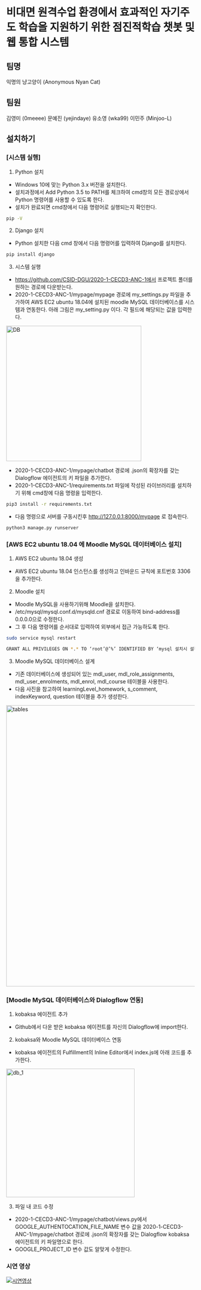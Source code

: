 # 비대면 원격수업 환경에서 효과적인 자기주도 학습을 지원하기 위한 점진적학습 챗봇 및 웹 통합 시스템

## 팀명
익명의 냥고양이 (Anonymous Nyan Cat)
## 팀원
김영미 (0meeee)
문예진 (yejindaye)
유소영 (wka99)
이민주 (Minjoo-L)

## 설치하기
### [시스템 실행]
1. Python 설치
- Windows 10에 맞는 Python 3.x 버전을 설치한다. 
- 설치과정에서 Add Python 3.5 to PATH를 체크하여 cmd창의 모든 경로상에서 Python 명령어를 사용할 수 있도록 한다. 
- 설치가 완료되면 cmd창에서 다음 명령어로 실행되는지 확인한다.
```sh
pip -V
```

2. Django 설치
- Python 설치한 다음 cmd 창에서 다음 명령어를 입력하여 Django를 설치한다. 
```sh
pip install django
```

3. 시스템 실행
- https://github.com/CSID-DGU/2020-1-CECD3-ANC-1에서 프로젝트 폴더를 원하는 경로에 다운받는다.
- 2020-1-CECD3-ANC-1/mypage/mypage 경로에 my_settings.py 파일을 추가하여 AWS EC2 ubuntu 18.04에 설치된 moodle MySQL 데이터베이스를 시스템과 연동한다. 아래 그림은 my_setting.py 이다. 각 필드에 해당되는 값을 입력한다.
<img width="361" alt="DB" src="https://user-images.githubusercontent.com/45723998/102689223-b9a67980-423f-11eb-9caa-eb4de3a3ade7.png">

- 2020-1-CECD3-ANC-1/mypage/chatbot 경로에 .json의 확장자를 갖는 Dialogflow 에이전트의 키 파일을 추가한다.
- 2020-1-CECD3-ANC-1/requirements.txt 파일에 작성된 라이브러리를 설치하기 위해 cmd창에 다음 명령을 입력한다.

```sh
pip3 install -r requirements.txt
```
- 다음 명령으로 서버를 구동시킨후 http://127.0.0.1:8000/mypage 로 접속한다.

```sh
python3 manage.py runserver
```

### [AWS EC2 ubuntu 18.04 에 Moodle MySQL 데이터베이스 설치]
1. AWS EC2 ubuntu 18.04 생성
- AWS EC2 ubuntu 18.04 인스턴스를 생성하고 인바운드 규칙에 포트번호 3306을 추가한다.

2. Moodle 설치
- Moodle MySQL을 사용하기위해 Moodle을 설치한다.
- /etc/mysql/mysql.conf.d/mysqld.cnf 경로로 이동하여 bind-address를 0.0.0.0으로 수정한다. 
- 그 후 다음 명령어를 순서대로 입력하여 외부에서 접근 가능하도록 한다.
```sh
sudo service mysql restart
```
```sh
GRANT ALL PRIVILEGES ON *.* TO ‘root’@’%’ IDENTIFIED BY ‘mysql 설치시 설정한 비밀번호';
```

3. Moodle MySQL 데이터베이스 설계
- 기존 데이터베이스에 생성되어 있는 mdl_user, mdl_role_assignments, mdl_user_enrolments, mdl_enrol, mdl_course 테이블을 사용한다.
- 다음 사진을 참고하여 learningLevel_homework, s_comment, indexKeyword, question 테이블을 추가 생성한다.
<img width="750" alt="tables" src="https://user-images.githubusercontent.com/45723998/102689293-49e4be80-4240-11eb-8000-7398965b2517.png">

### [Moodle MySQL 데이터베이스와 Dialogflow 연동]
1. kobaksa 에이전트 추가
- Github에서 다운 받은 kobaksa 에이전트를 자신의 Dialogflow에 import한다. 

2. kobaksa와 Moodle MySQL 데이터베이스 연동
- kobaksa 에이전트의 Fulfillment의 Inline Editor에서 index.js에 아래 코드를 추가한다.
<img width="343" alt="db_1" src="https://user-images.githubusercontent.com/45723998/102689278-33d6fe00-4240-11eb-9052-ff9cd59c0467.png">

3. 파일 내 코드 수정
- 2020-1-CECD3-ANC-1/mypage/chatbot/views.py에서 GOOGLE_AUTHENTOCATION_FILE_NAME 변수 값을 2020-1-CECD3-ANC-1/mypage/chatbot 경로에 .json의 확장자를 갖는 Dialogflow kobaksa 에이전트의 키 파일명으로 한다.
- GOOGLE_PROJECT_ID 변수 값도 알맞게 수정한다.

### 시연 영상
[![시연영상](https://img.youtube.com/vi/pqRbq514xpw/0.jpg)](https://www.youtube.com/watch?v=pqRbq514xpw?t=0s)
